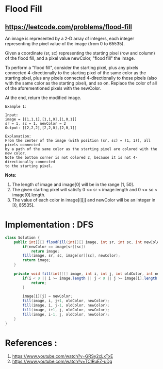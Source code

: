 # Flood Fill
## https://leetcode.com/problems/flood-fill

An image is represented by a 2-D array of integers, each integer representing the pixel value of the image (from 0 to 65535).

Given a coordinate (sr, sc) representing the starting pixel (row and column) of the flood fill, and a pixel value newColor, "flood fill" the image.

To perform a "flood fill", consider the starting pixel, plus any pixels connected 4-directionally to the starting pixel of the same color as the starting pixel, plus any pixels connected 4-directionally to those pixels (also with the same color as the starting pixel), and so on. Replace the color of all of the aforementioned pixels with the newColor.

At the end, return the modified image.
```
Example 1:

Input: 
image = [[1,1,1],[1,1,0],[1,0,1]]
sr = 1, sc = 1, newColor = 2
Output: [[2,2,2],[2,2,0],[2,0,1]]

Explanation: 
From the center of the image (with position (sr, sc) = (1, 1)), all pixels connected 
by a path of the same color as the starting pixel are colored with the new color.
Note the bottom corner is not colored 2, because it is not 4-directionally connected
to the starting pixel.
```
**Note:**
1. The length of image and image[0] will be in the range [1, 50].
2. The given starting pixel will satisfy 0 <= sr < image.length and 0 <= sc < image[0].length.
3. The value of each color in image[i][j] and newColor will be an integer in [0, 65535].



# Implementation : DFS
```java
class Solution {
    public int[][] floodFill(int[][] image, int sr, int sc, int newColor) {
        if(newColor == image[sr][sc])
            return image;
        fill(image, sr, sc, image[sr][sc], newColor);
        return image;
    }
    
    private void fill(int[][] image, int i, int j, int oldColor, int newColor){
        if(i < 0 || i >= image.length || j < 0 || j >= image[i].length || image[i][j] != oldColor){
            return;
        }
        
        image[i][j] = newColor;
        fill(image, i, j+1, oldColor, newColor);
        fill(image, i, j-1, oldColor, newColor);
        fill(image, i+1, j, oldColor, newColor);
        fill(image, i-1, j, oldColor, newColor);
    }
}
```


# References :
1. https://www.youtube.com/watch?v=GRSy2cLxTxE
2. https://www.youtube.com/watch?v=TClRuEZ-uDg
